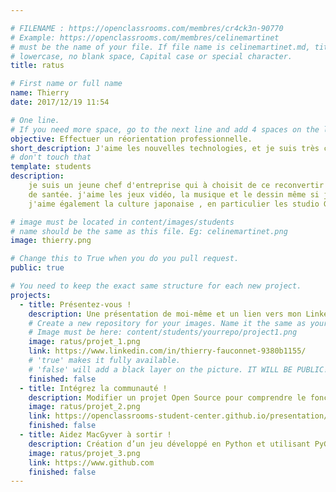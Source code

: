 ```yaml
---

# FILENAME : https://openclassrooms.com/membres/cr4ck3n-90770
# Example: https://openclassrooms.com/membres/celinemartinet
# must be the name of your file. If file name is celinemartinet.md, title is celinemartinet.
# lowercase, no blank space, Capital case or special character.
title: ratus

# First name or full name
name: Thierry 
date: 2017/12/19 11:54

# One line.
# If you need more space, go to the next line and add 4 spaces on the left, as in 'description'.
objective: Effectuer un réorientation professionnelle.
short_description: J'aime les nouvelles technologies, et je suis très curieux. J'aime apprendre et créer.
# don't touch that
template: students
description:
    je suis un jeune chef d'entreprise qui à choisit de ce reconvertir suite à quelque problemes   
    de santée. j'aime les jeux vidéo, la musique et le dessin même si je dessine comme un enfant.
    j'aime également la culture japonaise , en particulier les studio Ghibli.

# image must be located in content/images/students
# name should be the same as this file. Eg: celinemartinet.png
image: thierry.png

# Change this to True when you do you pull request.
public: true

# You need to keep the exact same structure for each new project.
projects:
  - title: Présentez-vous !
    description: Une présentation de moi-même et un lien vers mon LinkedIn.
    # Create a new repository for your images. Name it the same as your nickname and profile picture.
    # Image must be here: content/students/yourrepo/project1.png
    image: ratus/projet_1.png
    link: https://www.linkedin.com/in/thierry-fauconnet-9380b1155/
    # 'true' makes it fully available.
    # 'false' will add a black layer on the picture. IT WILL BE PUBLIC!
    finished: false
  - title: Intégrez la communauté !
    description: Modifier un projet Open Source pour comprendre le fonctionnement de Git, de Github et des pull requests. 
    image: ratus/projet_2.png
    link: https://openclassrooms-student-center.github.io/presentation/students/ratus.html
    finished: false
  - title: Aidez MacGyver à sortir !
    description: Création d’un jeu développé en Python et utilisant PyGame.
    image: ratus/projet_3.png
    link: https://www.github.com
    finished: false
---
```

